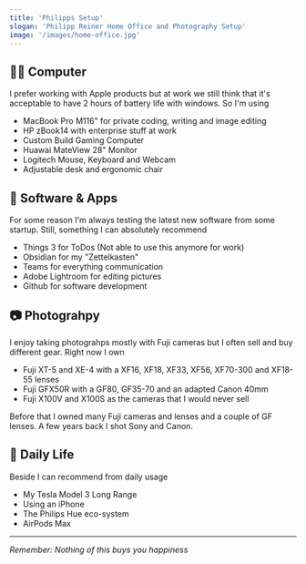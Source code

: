 ```yaml
---
title: 'Philipps Setup'
slogan: 'Philipp Reiner Home Office and Photography Setup'
image: '/images/home-office.jpg'
---
```


## 🧑‍💻 Computer
I prefer working with Apple products but at work we still think that it's acceptable to have 2 hours of battery life with windows. So I'm using

- MacBook Pro M116" for private coding, writing and image editing
- HP zBook14 with enterprise stuff at work
- Custom Build Gaming Computer
- Huawai MateView 28" Monitor
- Logitech Mouse, Keyboard and Webcam
- Adjustable desk and ergonomic chair


## 👀 Software & Apps
For some reason I'm always testing the latest new software from some startup. Still, something I can absolutely recommend

- Things 3 for ToDos (Not able to use this anymore for work)
- Obsidian for my "Zettelkasten"
- Teams for everything communication
- Adobe Lightroom for editing pictures
- Github for software development

## 📷 Photograhpy
I enjoy taking photograhps mostly with Fuji cameras but I often sell and buy different gear. Right now I own

- Fuji XT-5 and XE-4 with a XF16, XF18, XF33, XF56, XF70-300 and XF18-55 lenses
- Fuji GFX50R with a GF80, GF35-70 and an adapted Canon 40mm
- Fuji X100V and X100S as the cameras that I would never sell

Before that I owned many Fuji cameras and lenses and a couple of GF lenses. A few years back I shot Sony and Canon.

## 📱 Daily Life

Beside I can recommend from daily usage
- My Tesla Model 3 Long Range 
- Using an iPhone
- The Philips Hue eco-system  
- AirPods Max

---

_Remember: Nothing of this buys you happiness_